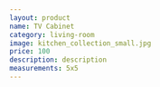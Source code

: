 ```yaml
---
layout: product
name: TV Cabinet
category: living-room
image: kitchen_collection_small.jpg
price: 100
description: description
measurements: 5x5
---
```

